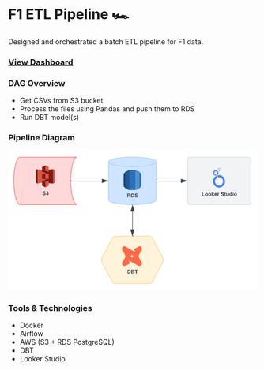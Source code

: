 # F1 ETL Pipeline 🏎️

Designed and orchestrated a batch ETL pipeline for F1 data.

### [View Dashboard](https://lookerstudio.google.com/u/2/reporting/726a8752-3a0c-45a2-9064-f091a137e920/page/FRM4D)

### DAG Overview
- Get CSVs from S3 bucket
- Process the files using Pandas and push them to RDS
- Run DBT model(s)

### Pipeline Diagram
![diagram](diagram.png)

### Tools & Technologies
- Docker
- Airflow
- AWS (S3 + RDS PostgreSQL)
- DBT
- Looker Studio
